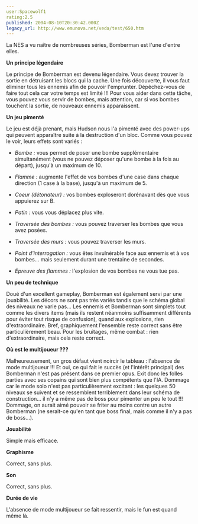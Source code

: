 ```yaml
---
user:Spacewolf1
rating:2.5
published: 2004-08-10T20:30:42.000Z
legacy_url: http://www.emunova.net/veda/test/650.htm
---
```

La NES a vu naître de nombreuses séries, Bomberman est l'une d'entre elles.  

  

**Un principe légendaire**  

Le principe de Bomberman est devenu légendaire. Vous devez trouver la sortie en détruisant les blocs qui la cache. Une fois découverte, il vous faut éliminer tous les ennemis afin de pouvoir l'emprunter. Dépêchez-vous de faire tout cela car votre temps est limité !!! Pour vous aider dans cette tâche, vous pouvez vous servir de bombes, mais attention, car si vos bombes touchent la sortie, de nouveaux ennemis apparaissent.  

  

**Un jeu pimenté**  

Le jeu est déjà prenant, mais Hudson nous l'a pimenté avec des power-ups qui peuvent apparaître suite à la destruction d'un bloc. Comme vous pouvez le voir, leurs effets sont variés :  

  * _Bombe :_ vous permet de poser une bombe supplémentaire simultanément (vous ne pouvez déposer qu'une bombe à la fois au départ), jusqu'à un maximum de 10\.  

  * _Flamme :_ augmente l'effet de vos bombes d'une case dans chaque direction (1 case à la base), jusqu'à un maximum de 5\.  

  * _Coeur (détonateur) :_ vos bombes exploseront dorénavant dès que vous appuierez sur B.  

  * _Patin :_ vous vous déplacez plus vite.  

  * _Traversée des bombes :_ vous pouvez traverser les bombes que vous avez posées.  

  * _Traversée des murs :_ vous pouvez traverser les murs.  

  * _Point d'interrogation :_ vous êtes invulnérable face aux ennemis et à vos bombes... mais seulement durant une trentaine de secondes.  

  * _Epreuve des flammes :_ l'explosion de vos bombes ne vous tue pas.  

  

**Un peu de technique**  

Doué d'un excellent gameplay, Bomberman est également servi par une jouabilité. Les décors ne sont pas très variés tandis que le schéma global des niveaux ne varie pas... Les ennemis et Bomberman sont simplets tout comme les divers items (mais ils restent néanmoins suffisamment différents pour éviter tout risque de confusion), quand aux explosions, rien d'extraordinaire. Bref, graphiquement l'ensemble reste correct sans être particulièrement beau. Pour les bruitages, même combat : rien d'extraordinaire, mais cela reste correct.  

  

**Où est le multijoueur ???**  

Malheureusement, un gros défaut vient noircir le tableau : l'absence de mode multijoueur !!! Et oui, ce qui fait le succès (et l'intérêt principal) des Bomberman n'est pas présent dans ce premier opus. Exit donc les folles parties avec ses copains qui sont bien plus compétents que l'IA. Dommage car le mode solo n'est pas particulièrement excitant : les quelques 50 niveaux se suivent et se ressemblent terriblement dans leur schéma de construction... il n'y a même pas de boss pour pimenter un peu le tout !!! Dommage, on aurait aimé pouvoir se friter au moins contre un autre Bomberman (ne serait-ce qu'en tant que boss final, mais comme il n'y a pas de boss...).  

  

  

**Jouabilité**  

Simple mais efficace.  

**Graphisme**  

Correct, sans plus.  

**Son**  

Correct, sans plus.  

**Durée de vie**  

L'absence de mode multijoueur se fait ressentir, mais le fun est quand même là.